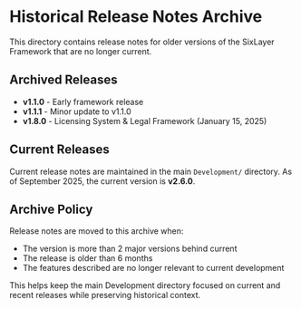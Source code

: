 # Historical Release Notes Archive

This directory contains release notes for older versions of the SixLayer Framework that are no longer current.

## Archived Releases

- **v1.1.0** - Early framework release
- **v1.1.1** - Minor update to v1.1.0  
- **v1.8.0** - Licensing System & Legal Framework (January 15, 2025)

## Current Releases

Current release notes are maintained in the main `Development/` directory. As of September 2025, the current version is **v2.6.0**.

## Archive Policy

Release notes are moved to this archive when:
- The version is more than 2 major versions behind current
- The release is older than 6 months
- The features described are no longer relevant to current development

This helps keep the main Development directory focused on current and recent releases while preserving historical context.
